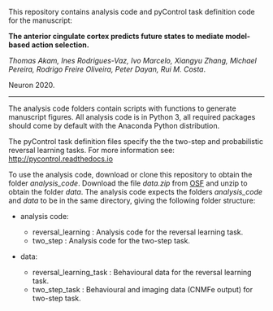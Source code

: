 This repository contains analysis code and pyControl task definition code for the manuscript:

**The anterior cingulate cortex predicts future states to mediate model-based action selection.**

*Thomas Akam, Ines Rodrigues-Vaz, Ivo Marcelo, Xiangyu Zhang, Michael Pereira, Rodrigo Freire Oliveira, Peter Dayan, Rui M. Costa*. 

Neuron 2020. 

---

The analysis code folders contain scripts with functions to generate manuscript figures.  All analysis code is in Python 3, all required packages should come by default with the Anaconda Python distribution.

The pyControl task definition files specify the the two-step and probabilistic reversal learning tasks. For more information see: <http://pycontrol.readthedocs.io>

To use the analysis code, download or clone this repository to obtain the folder *analysis_code*.   Download the file *data.zip* from [OSF](https://osf.io/8jwhm/) and unzip to obtain the folder *data*.  The analysis code expects the folders *analysis_code* and *data* to be in the same directory, giving the following folder structure:

- analysis code:
  
  - reversal_learning          :  Analysis code for the reversal learning task.
  - two_step                         : Analysis code for the two-step task.
  
- data: 

  - reversal_learning_task :  Behavioural data for the reversal learning task.
  - two_step_task                :  Behavioural and imaging data (CNMFe output) for two-step task.

  

  


